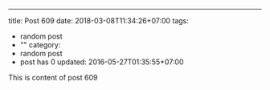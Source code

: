 ---
title: Post 609
date: 2018-03-08T11:34:26+07:00
tags:
  - random post
  - ""
category:
  - random post
  - post has 0
updated: 2016-05-27T01:35:55+07:00

This is content of post 609